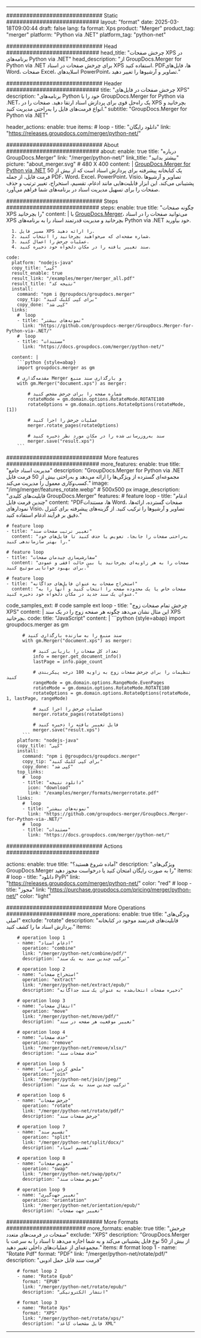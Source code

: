 
---
############################# Static ############################
layout: "format"
date:  2025-03-18T09:00:44
draft: false
lang: fa
format: Xps
product: "Merger"
product_tag: "merger"
platform: "Python via .NET"
platform_tag: "python-net"

############################# Head ############################
head_title: "چرخش صفحات XPS در برنامه‌های Python via .NET"
head_description: "از GroupDocs.Merger for Python via .NET برای چرخش صفحات در اسناد XPS استفاده کنید. PDFها، فایل‌های Word، صفحات Excel، اسلایدهای PowerPoint، تصاویر و آرشیوها را تغییر دهید."

############################# Header ############################
title: "چرخش صفحات در فایل‌های XPS" 
description: "برنامه‌های Python خود را با GroupDocs.Merger for Python via .NET، یک راه‌حل قوی برای پردازش اسناد ارتقا دهید. صفحات را در XPS بچرخانید و انواع فرمت‌های فایل را به‌راحتی مدیریت کنید."
subtitle: "GroupDocs.Merger for Python via .NET" 

header_actions:
  enable: true
  items:
    #  loop
    - title: "دانلود رایگان"
      link: "https://releases.groupdocs.com/merger/python-net/"
      
############################# About ############################
about:
    enable: true
    title: "درباره GroupDocs.Merger"
    link: "/merger/python-net/"
    link_title: "بیشتر بدانید"
    picture: "about_merger.svg" # 480 X 400
    content: |
       [GroupDocs.Merger for Python via .NET](/merger/python-net/) یک کتابخانه پیشرفته برای پردازش اسناد است که از بیش از 50 فرمت فایل، از جمله PDF، Word، Excel، PowerPoint، Visio، تصاویر و آرشیوها پشتیبانی می‌کند. این ابزار قابلیت‌هایی مانند ادغام، تقسیم، استخراج، تغییر ترتیب و حذف صفحات را برای تسهیل مدیریت اسناد در برنامه‌های شما فراهم می‌آورد.

############################# Steps ############################
steps:
    enable: true
    title: "چگونه صفحات XPS را بچرخانید"
    content: |
      با [GroupDocs.Merger](/merger/python-net/)، می‌توانید صفحات را در اسناد XPS بچرخانید و مدیریت قدرتمند اسناد را به برنامه‌های Python via .NET خود بیاورید.
      
      1. مسیر فایل XPS را ارائه دهید.
      2. شماره صفحه‌ای که می‌خواهید بچرخانید را انتخاب کنید.
      3. عملیات چرخش را اعمال کنید.
      4. سند تغییر یافته را در مکان دلخواه خود ذخیره کنید.
   
    code:
      platform: "nodejs-java"
      copy_title: "کپی"
      result_enable: true
      result_link: "/examples/merger/merger_all.pdf"
      result_title: "نتیجه کد"
      install:
        command: "npm i @groupdocs/groupdocs.merger"
        copy_tip: "برای کپی کلیک کنید"
        copy_done: "کپی شد"
      links:
        #  loop
        - title: "نمونه‌های بیشتر"
          link: "https://github.com/groupdocs-merger/GroupDocs.Merger-for-Python-via-.NET/"
        #  loop
        - title: "مستندات"
          link: "https://docs.groupdocs.com/merger/python-net/"
          
      content: |
        ```python {style=abap}
        import groupdocs.merger as gm

        # مقدمه‌گذاری Merger و بارگذاری سند منبع
        with gm.Merger("document.xps") as merger:
            
            # شماره صفحه را برای چرخش مشخص کنید
            rotateMode = gm.domain.options.RotateMode.ROTATE180
            rotateOptions = gm.domain.options.RotateOptions(rotateMode, [1])

            # عملیات چرخش را اجرا کنید
            merger.rotate_pages(rotateOptions)

            # سند به‌روزرسانی شده را در مکان مورد نظر ذخیره کنید
            merger.save("result.xps")
        ```            

############################# More features ############################
more_features:
  enable: true
  title: "مدیریت اسناد جامع"
  description: "GroupDocs.Merger for Python via .NET مجموعه‌ای گسترده از ویژگی‌ها را ارائه می‌دهد و به‌راحتی بیش از 50 فرمت فایل کسب‌وکاری معمول را مدیریت می‌کند."
  image: "/img/merger/features_rotate.webp" # 500x500 px
  image_description: "قابلیت‌های کلیدی GroupDocs.Merger"
  features:
    # feature loop
    - title: "ادغام چندین فرمت فایل"
      content: "PDFها، مستندات Word، صفحات گسترده، ارائه‌ها، نمودارهای Visio، تصاویر و آرشیوها را ترکیب کنید. از گزینه‌های پیشرفته برای کنترل دقیق بر فرآیند ادغام استفاده کنید."

    # feature loop
    - title: "تغییر ترتیب صفحات سند"
      content: "به‌راحتی صفحات را جابجا، تعویض یا حذف کنید تا فایل‌های خود را بهتر سازماندهی کنید."

    # feature loop
    - title: "سفارشی‌سازی چیدمان صفحات"
      content: "صفحات را به هر زاویه‌ای بچرخانید یا بین حالت افقی و عمودی برای بهبود خوانایی سوئیچ کنید."

    # feature loop
    - title: "استخراج صفحات به عنوان فایل‌های جداگانه"
      content: "صفحات خاص یا یک محدوده صفحه را انتخاب کنید و آنها را به عنوان یک سند جدید در مکان دلخواه خود ذخیره کنید."
      
  code_samples_ext:
    # code sample ext loop
    - title: "چرخش تمام صفحات زوج XPS"
      content: |
        این مثال نشان می‌دهد چگونه هر صفحه زوج را در یک سند XPS بچرخانید.
      code:
        title: "JavaScript"
        content: |
          ```python {style=abap}
          import groupdocs.merger as gm
          
          # سند منبع را به سازنده بارگذاری کنید
          with gm.Merger("document.xps") as merger:
            
              # تعداد کل صفحات را بازیابی کنید
              info = merger.get_document_info()
              lastPage = info.page_count

              # تنظیمات را برای چرخش صفحات زوج به زاویه 180 درجه پیکربندی کنید
              rangeMode = gm.domain.options.RangeMode.EvenPages
              rotateMode = gm.domain.options.RotateMode.ROTATE180
              rotateOptions = gm.domain.options.RotateOptions(rotateMode, 1, lastPage, rangeMode)
          
              # عملیات چرخش را اجرا کنید
              merger.rotate_pages(rotateOptions)

              # فایل تغییر یافته را ذخیره کنید
              merger.save("result.xps")
          ```
        platform: "nodejs-java"
        copy_title: "کپی"
        install:
          command: "npm i @groupdocs/groupdocs.merger"
          copy_tip: "برای کپی کلیک کنید"
          copy_done: "کپی شد"
        top_links:
          #  loop
          - title: "دانلود نتیجه"
            icon: "download"
            link: "/examples/merger/formats/mergerrotate.pdf"
        links:
          #  loop
          - title: "نمونه‌های بیشتر"
            link: "https://github.com/groupdocs-merger/GroupDocs.Merger-for-Python-via-.NET/"
          #  loop
          - title: "مستندات"
            link: "https://docs.groupdocs.com/merger/python-net/"
            

            


############################# Actions ############################

actions:
  enable: true
  title: "آماده شروع هستید؟"
  description: "ویژگی‌های GroupDocs.Merger را به صورت رایگان امتحان کنید یا درخواست مجوز دهید"
  items:
    #  loop
    - title: "دانلود PyPi"
      link: "https://releases.groupdocs.com/merger/python-net/"
      color: "red"
        #  loop
    - title: "مجوز"
      link: "https://purchase.groupdocs.com/pricing/merger/python-net/"
      color: "light"


############################# More Operations #####################
more_operations:
    enable: true
    title: "ویژگی‌های اصلی"
    exclude: "rotate"
    description: "قابلیت‌های قدرتمند موجود در کتابخانه پردازش اسناد ما را کشف کنید."
    items: 
          
        # operation loop 1
        - name: "ادغام اسناد"
          operation: "combine"
          link: "/merger/python-net/combine/pdf/"
          description: "ترکیب چندین سند به یک سند"

        # operation loop 2
        - name: "استخراج صفحات"
          operation: "extract"
          link: "/merger/python-net/extract/epub/"
          description: "ذخیره صفحات انتخاب‌شده به عنوان یک سند جداگانه"

        # operation loop 3
        - name: "انتقال صفحات"
          operation: "move"
          link: "/merger/python-net/move/pdf/"
          description: "تغییر موقعیت هر صفحه در سند"

        # operation loop 4
        - name: "حذف صفحات"
          operation: "remove"
          link: "/merger/python-net/remove/xlsx/"
          description: "حذف صفحات سند"

        # operation loop 5
        - name: "ملحق کردن اسناد"
          operation: "join"
          link: "/merger/python-net/join/jpeg/"
          description: "ترکیب چندین سند به یک سند"

        # operation loop 6
        - name: "چرخش صفحات"
          operation: "rotate"
          link: "/merger/python-net/rotate/pdf/"
          description: "چرخش صفحات سند"

        # operation loop 7
        - name: "تقسیم سند"
          operation: "split"
          link: "/merger/python-net/split/docx/"
          description: "تقسیم اسناد"

        # operation loop 8
        - name: "تعویض صفحات"
          operation: "swap"
          link: "/merger/python-net/swap/pptx/"
          description: "تعویض صفحات سند"

        # operation loop 9
        - name: "تغییر جهت‌گیری"
          operation: "orientation"
          link: "/merger/python-net/orientation/epub/"
          description: "تغییر جهت صفحات"
          
        
          
############################# More Formats ########################
more_formats:
    enable: true
    title: "چرخش صفحات در فرمت‌های متعدد"
    exclude: "XPS"
    description: "GroupDocs.Merger از بیش از 50 نوع فایل پشتیبانی می‌کند و به شما اجازه می‌دهد تا اسناد را به سرعت با مجموعه‌ای از عملیات‌های داخلی تغییر دهید."
    items: 
        # format loop 1
        - name: "Rotate Pdf"
          format: "PDF"
          link: "/merger/python-net/rotate/pdf/"
          description: "فرمت سند قابل حمل ادوبی"

        # format loop 2
        - name: "Rotate Epub"
          format: "EPUB"
          link: "/merger/python-net/rotate/epub/"
          description: "انتشار الکترونیکی"

        # format loop 3
        - name: "Rotate Xps"
          format: "XPS"
          link: "/merger/python-net/rotate/xps/"
          description: "فایل مشخصات کاغذ XML"


---